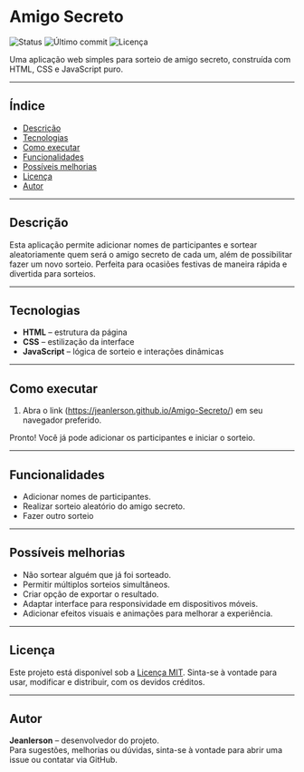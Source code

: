 # Amigo Secreto

![Status](https://img.shields.io/badge/status-%20Finalizado-green)
![Último commit](https://img.shields.io/github/last-commit/Jeanlerson/Amigo-Secreto)
![Licença](https://img.shields.io/github/license/Jeanlerson/Amigo-Secreto)

Uma aplicação web simples para sorteio de amigo secreto, construída com HTML, CSS e JavaScript puro.

---

##  Índice

- [Descrição](#descrição)  
- [Tecnologias](#tecnologias)  
- [Como executar](#como-executar)  
- [Funcionalidades](#funcionalidades)  
- [Possíveis melhorias](#possíveis-melhorias)  
- [Licença](#licença)  
- [Autor](#autor)

---

##  Descrição

Esta aplicação permite adicionar nomes de participantes e sortear aleatoriamente quem será o amigo secreto de cada um, além de possibilitar fazer um novo sorteio. Perfeita para ocasiões festivas de maneira rápida e divertida para sorteios.

---

##  Tecnologias

- **HTML** – estrutura da página  
- **CSS** – estilização da interface  
- **JavaScript** – lógica de sorteio e interações dinâmicas

---

##  Como executar

1. Abra o link (https://jeanlerson.github.io/Amigo-Secreto/) em seu navegador preferido.

Pronto! Você já pode adicionar os participantes e iniciar o sorteio.

---

##  Funcionalidades

- Adicionar nomes de participantes.  
- Realizar sorteio aleatório do amigo secreto.
- Fazer outro sorteio

---

##  Possíveis melhorias

- Não sortear alguém que já foi sorteado.
- Permitir múltiplos sorteios simultâneos.  
- Criar opção de exportar o resultado.  
- Adaptar interface para responsividade em dispositivos móveis.  
- Adicionar efeitos visuais e animações para melhorar a experiência.

---

##  Licença

Este projeto está disponível sob a [Licença MIT](LICENSE). Sinta-se à vontade para usar, modificar e distribuir, com os devidos créditos.

---

##  Autor

**Jeanlerson** – desenvolvedor do projeto.  
Para sugestões, melhorias ou dúvidas, sinta-se à vontade para abrir uma issue ou contatar via GitHub.
